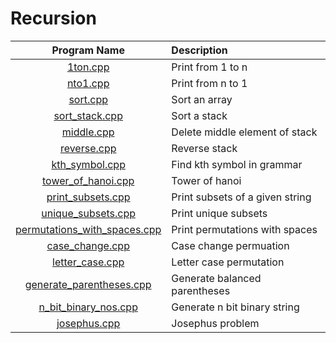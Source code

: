 # Recursion

|                         Program Name                         | Description                     |
| :----------------------------------------------------------: | :------------------------------ |
|                     [1ton.cpp](1ton.cpp)                     | Print from 1 to n               |
|                     [nto1.cpp](nto1.cpp)                     | Print from n to 1               |
|                     [sort.cpp](sort.cpp)                     | Sort an array                   |
|               [sort_stack.cpp](sort_stack.cpp)               | Sort a stack                    |
|                   [middle.cpp](middle.cpp)                   | Delete middle element of stack  |
|                  [reverse.cpp](reverse.cpp)                  | Reverse stack                   |
|               [kth_symbol.cpp](kth_symbol.cpp)               | Find kth symbol in grammar      |
|           [tower_of_hanoi.cpp](tower_of_hanoi.cpp)           | Tower of hanoi                  |
|            [print_subsets.cpp](print_subsets.cpp)            | Print subsets of a given string |
|           [unique_subsets.cpp](unique_subsets.cpp)           | Print unique subsets            |
| [permutations_with_spaces.cpp](permutations_with_spaces.cpp) | Print permutations with spaces  |
|              [case_change.cpp](case_change.cpp)              | Case change permuation          |
|              [letter_case.cpp](letter_case.cpp)              | Letter case permutation         |
|     [generate_parentheses.cpp](generate_parentheses.cpp)     | Generate balanced parentheses   |
|         [n_bit_binary_nos.cpp](n_bit_binary_nos.cpp)         | Generate n bit binary string    |
|                 [josephus.cpp](josephus.cpp)                 | Josephus problem                |
